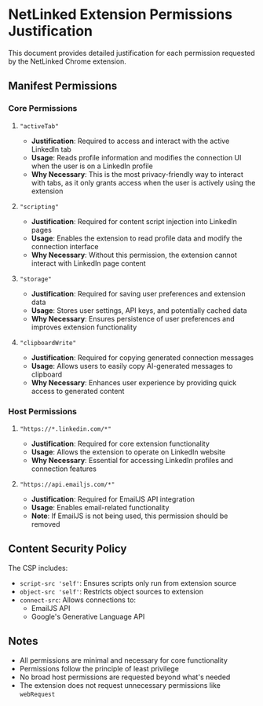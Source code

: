 # NetLinked Extension Permissions Justification

This document provides detailed justification for each permission requested by the NetLinked Chrome extension.

## Manifest Permissions

### Core Permissions

1. `"activeTab"`
   - **Justification**: Required to access and interact with the active LinkedIn tab
   - **Usage**: Reads profile information and modifies the connection UI when the user is on a LinkedIn profile
   - **Why Necessary**: This is the most privacy-friendly way to interact with tabs, as it only grants access when the user is actively using the extension

2. `"scripting"`
   - **Justification**: Required for content script injection into LinkedIn pages
   - **Usage**: Enables the extension to read profile data and modify the connection interface
   - **Why Necessary**: Without this permission, the extension cannot interact with LinkedIn page content

3. `"storage"`
   - **Justification**: Required for saving user preferences and extension data
   - **Usage**: Stores user settings, API keys, and potentially cached data
   - **Why Necessary**: Ensures persistence of user preferences and improves extension functionality

4. `"clipboardWrite"`
   - **Justification**: Required for copying generated connection messages
   - **Usage**: Allows users to easily copy AI-generated messages to clipboard
   - **Why Necessary**: Enhances user experience by providing quick access to generated content

### Host Permissions

1. `"https://*.linkedin.com/*"`
   - **Justification**: Required for core extension functionality
   - **Usage**: Allows the extension to operate on LinkedIn website
   - **Why Necessary**: Essential for accessing LinkedIn profiles and connection features

2. `"https://api.emailjs.com/*"`
   - **Justification**: Required for EmailJS API integration
   - **Usage**: Enables email-related functionality
   - **Note**: If EmailJS is not being used, this permission should be removed

## Content Security Policy

The CSP includes:
- `script-src 'self'`: Ensures scripts only run from extension source
- `object-src 'self'`: Restricts object sources to extension
- `connect-src`: Allows connections to:
  - EmailJS API
  - Google's Generative Language API

## Notes

- All permissions are minimal and necessary for core functionality
- Permissions follow the principle of least privilege
- No broad host permissions are requested beyond what's needed
- The extension does not request unnecessary permissions like `webRequest` 